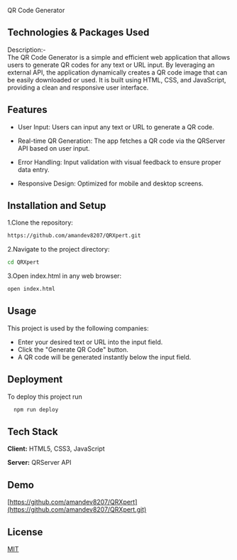 
QR Code Generator


## Technologies & Packages Used

Description:-  
             The QR Code Generator is a simple and efficient web application that allows users to generate QR codes for any text or URL input. By leveraging an external API, the application dynamically creates a QR code image that can be easily downloaded or used. It is built using HTML, CSS, and JavaScript, providing a clean and responsive user interface.
## Features

- User Input: Users can input any text or URL to generate a QR code.

- Real-time QR Generation: The app fetches a QR code via the QRServer API based on user input.

- Error Handling: Input validation with visual feedback to ensure proper data entry.

- Responsive Design: Optimized for mobile and desktop screens.



## Installation and Setup


1.Clone the repository:

```bash
https://github.com/amandev8207/QRXpert.git
```
2.Navigate to the project directory:
```bash
cd QRXpert
``` 
3.Open index.html in any web browser:
```bash
open index.html
``` 
## Usage

This project is used by the following companies:

- Enter your desired text or URL into the input field.
- Click the "Generate QR Code" button.
- A QR code will be generated instantly below the input field.



## Deployment

To deploy this project run

```bash
  npm run deploy
```


## Tech Stack

**Client:** HTML5, CSS3, JavaScript

**Server:** QRServer API 


## Demo

[https://github.com/amandev8207/QRXpert](https://github.com/amandev8207/QRXpert.git)


## License

[MIT](https://choosealicense.com/licenses/mit/)

